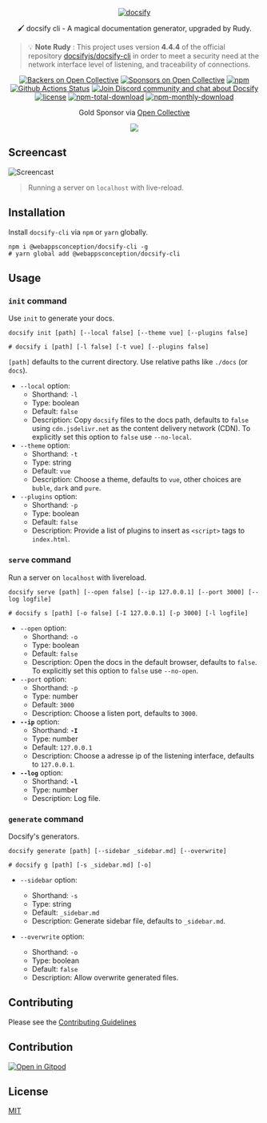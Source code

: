 <p align="center">
  <a href="https://docsify.js.org">
    <img alt="docsify" src="./media/icon.svg">
  </a>
</p>

<p align="center">
 🖌 docsify cli - A magical documentation generator, upgraded by Rudy.
</p>


>💡 **Note Rudy** : This project uses version **4.4.4** of the official repository [docsifyjs/docsify-cli](https://github.com/docsifyjs/docsify-cli) in order to meet a security need at the network interface level of listening, and traceability of connections.


<p align="center">
  <a href="#backers"><img alt="Backers on Open Collective" src="https://opencollective.com/docsify/backers/badge.svg?style=flat-square"></a>
  <a href="#sponsors"><img alt="Sponsors on Open Collective" src="https://opencollective.com/docsify/sponsors/badge.svg?style=flat-square"></a>
  <a href="https://www.npmjs.com/package/docsify"><img alt="npm" src="https://img.shields.io/npm/v/docsify-cli.svg?style=flat-square"></a>
  <a href="https://github.com/docsifyjs/docsify-cli/actions"><img alt="Github Actions Status" src="https://github.com/docsifyjs/docsify-cli/workflows/docsify-cli/badge.svg"></a>
<a href="https://discord.gg/3NwKFyR"><img alt="Join Discord community and chat about Docsify" src="https://img.shields.io/discord/713647066802421792.svg?label=&logo=discord&logoColor=ffffff&color=7389D8&labelColor=6A7EC2&cacheSeconds=60"></a>
<a href="https://github.com/docsifyjs/docsify-cli/blob/master/LICENSE"><img alt="license" src="https://img.shields.io/github/license/docsifyjs/docsify-cli.svg?style=flat-square"></a>
<a href="https://www.npmjs.com/package/docsify-cli"><img alt="npm-total-download" src="https://img.shields.io/npm/dt/docsify-cli.svg?style=flat-square"></a>
<a href="https://www.npmjs.com/package/docsify-cli"><img alt="npm-monthly-download" src="https://img.shields.io/npm/dm/docsify-cli.svg?style=flat-square"></a>

</p>

<p align="center">Gold Sponsor via <a href="https://opencollective.com/docsify">Open Collective</a></p>

<p align="center">
  <a href="https://opencollective.com/docsify/order/3254">
    <img src="https://opencollective.com/docsify/tiers/gold-sponsor.svg?avatarHeight=36">
  </a>
</p>

## Screencast

![Screencast](https://raw.githubusercontent.com/docsifyjs/docsify-cli/master/media/screencast.gif)

> Running a server on `localhost` with live-reload.

## Installation

Install `docsify-cli` via `npm` or `yarn` globally.

```shell
npm i @webappsconception/docsify-cli -g
# yarn global add @webappsconception/docsify-cli
```

## Usage

### `init` command

Use `init` to generate your docs.

```shell
docsify init [path] [--local false] [--theme vue] [--plugins false]

# docsify i [path] [-l false] [-t vue] [--plugins false]
```

`[path]` defaults to the current directory. Use relative paths like `./docs` (or `docs`).

- `--local` option:
  - Shorthand: `-l`
  - Type: boolean
  - Default: `false`
  - Description: Copy `docsify` files to the docs path, defaults to `false` using `cdn.jsdelivr.net` as the content delivery network (CDN). To explicitly set this option to `false` use `--no-local`.
- `--theme` option:
  - Shorthand: `-t`
  - Type: string
  - Default: `vue`
  - Description: Choose a theme, defaults to `vue`, other choices are `buble`, `dark` and `pure`.
- `--plugins` option:
  - Shorthand: `-p`
  - Type: boolean
  - Default: `false`
  - Description: Provide a list of plugins to insert as `<script>` tags to `index.html`.

### `serve` command

Run a server on `localhost` with livereload.

```shell
docsify serve [path] [--open false] [--ip 127.0.0.1] [--port 3000] [--log logfile]

# docsify s [path] [-o false] [-I 127.0.0.1] [-p 3000] [-l logfile]
```

- `--open` option:
  - Shorthand: `-o`
  - Type: boolean
  - Default: `false`
  - Description: Open the docs in the default browser, defaults to `false`. To explicitly set this option to `false` use `--no-open`.
- `--port` option:
  - Shorthand: `-p`
  - Type: number
  - Default: `3000`
  - Description: Choose a listen port, defaults to `3000`.
- **`--ip`** option:
  - Shorthand: **`-I`**
  - Type: number
  - Default: `127.0.0.1`
  - Description: Choose a adresse ip of the listening interface, defaults to `127.0.0.1`.
- **`--log`** option:
  - Shorthand: **`-l`**
  - Type: number
  - Description: Log file.

### `generate` command

Docsify's generators.

```shell
docsify generate [path] [--sidebar _sidebar.md] [--overwrite]

# docsify g [path] [-s _sidebar.md] [-o]
```

- `--sidebar` option:
  - Shorthand: `-s`
  - Type: string
  - Default: `_sidebar.md`
  - Description: Generate sidebar file, defaults to `_sidebar.md`.

- `--overwrite` option:
  - Shorthand: `-o`
  - Type: boolean
  - Default: `false`
  - Description: Allow overwrite generated files.

## Contributing
Please see the [Contributing Guidelines](./CONTRIBUTING.md)

## Contribution

[![Open in Gitpod](https://gitpod.io/button/open-in-gitpod.svg)](https://gitpod.io/#https://github.com/docsifyjs/docsify-cli)

## License

[MIT](LICENSE)
